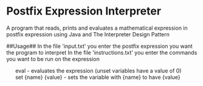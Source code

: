 # Postfix Expression Interpreter
A program that reads, prints and evaluates a mathematical expression in postfix expression using Java and The Interpreter Design Pattern

##Usage##
In the file 'input.txt' you enter the postfix expression you want the program to interpret
In the file 'instructions.txt' you enter the commands you want to be run on the expression

&nbsp;&nbsp;&nbsp;&nbsp;&nbsp;&nbsp;eval - evaluates the expression (unset variables have a value of 0)
&nbsp;&nbsp;&nbsp;&nbsp;&nbsp;&nbsp;set {name} {value} - sets the variable with {name} to have {value}
